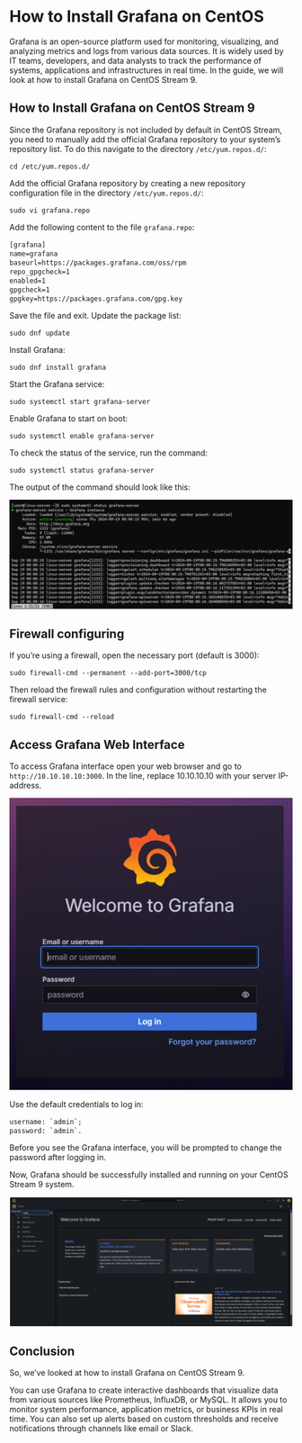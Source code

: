 # How to Install Grafana on CentOS
Grafana is an open-source platform used for monitoring, visualizing, and analyzing metrics and logs from various data sources. It is widely used by IT teams, developers, and data analysts to track the performance of systems, applications and infrastructures in real time.
In the guide, we will look at how to install Grafana on CentOS Stream 9.
## How to Install Grafana on CentOS Stream 9
Since the Grafana repository is not included by default in CentOS Stream, you need to manually add the official Grafana repository to your system’s repository list.
To do this navigate to the directory `/etc/yum.repos.d/`:
```
cd /etc/yum.repos.d/
```
Add the official Grafana repository by creating a new repository configuration file in the directory `/etc/yum.repos.d/`:
```
sudo vi grafana.repo
```
Add the following content to the file `grafana.repo`:
```
[grafana]
name=grafana
baseurl=https://packages.grafana.com/oss/rpm
repo_gpgcheck=1
enabled=1
gpgcheck=1
gpgkey=https://packages.grafana.com/gpg.key
```
Save the file and exit.
Update the package list:
```
sudo dnf update
```
Install Grafana:
```
sudo dnf install grafana
```
Start the Grafana service:
```
sudo systemctl start grafana-server
```
Enable Grafana to start on boot:
```
sudo systemctl enable grafana-server
```
To check the status of the service, run the command:
```
sudo systemctl status grafana-server
```
The output of the command should look like this:

![](images/status-grafana-server.png)

## Firewall configuring

If you’re using a firewall, open the necessary port (default is 3000):
```
sudo firewall-cmd --permanent --add-port=3000/tcp
```
Then reload the firewall rules and configuration without restarting the firewall service:
```
sudo firewall-cmd --reload
```
## Access Grafana Web Interface

To access Grafana interface open your web browser and go to `http://10.10.10.10:3000`. In the line, replace 10.10.10.10 with your server IP-address.

![](images/welcome-to-grafana.png)

Use the default credentials to log in:

    username: `admin`;
    password: `admin`.

Before you see the Grafana interface, you will be prompted to change the password after logging in.

Now, Grafana should be successfully installed and running on your CentOS Stream 9 system.

![](images/grafana-interface.png)

## Conclusion

So, we’ve looked at how to install Grafana on CentOS Stream 9.

You can use Grafana to create interactive dashboards that visualize data from various sources like Prometheus, InfluxDB, or MySQL. It allows you to monitor system performance, application metrics, or business KPIs in real time. You can also set up alerts based on custom thresholds and receive notifications through channels like email or Slack.
